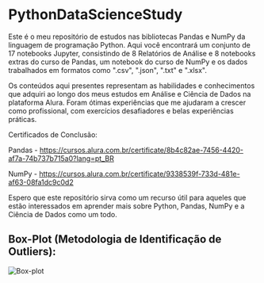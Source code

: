 # PythonDataScienceStudy
Este é o meu repositório de estudos nas bibliotecas Pandas e NumPy da linguagem de programação Python. Aqui você encontrará um conjunto de 17 notebooks Jupyter, consistindo de 8 Relatórios de Análise e 8 notebooks extras do curso de Pandas, um notebook do curso de NumPy e os dados trabalhados em formatos como ".csv", ".json", ".txt" e ".xlsx".

Os conteúdos aqui presentes representam as habilidades e conhecimentos que adquiri ao longo dos meus estudos em Análise e Ciência de Dados na plataforma Alura. Foram ótimas experiências que me ajudaram a crescer como profissional, com exercícios desafiadores e belas experiências práticas.

Certificados de Conclusão:

Pandas - https://cursos.alura.com.br/certificate/8b4c82ae-7456-4420-af7a-74b737b715a0?lang=pt_BR

NumPy - https://cursos.alura.com.br/certificate/9338539f-733d-481e-af63-08fa1dc9c0d2


Espero que este repositório sirva como um recurso útil para aqueles que estão interessados em aprender mais sobre Python, Pandas, NumPy e a Ciência de Dados como um todo.

## Box-Plot (Metodologia de Identificação de Outliers):
![Box-plot](https://github.com/jvictorlopez/PythonDataScienceStudy/assets/124679867/a10a4e3f-ab0c-4e2c-b8c9-77f99bf3b49a)

